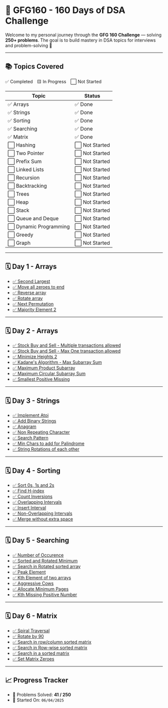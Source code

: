 # 📘 GFG160 - 160 Days of DSA Challenge

Welcome to my personal journey through the **GFG 160 Challenge** — solving **250+ problems**. The goal is to build mastery in DSA topics for interviews and problem-solving 🚀

---

## 📚 Topics Covered

✅ Completed 🟨 In Progress ⬜ Not Started

| Topic                  | Status         |
| ---------------------- | -------------- |
| ✅ Arrays              | ✅ Done        |
| ✅ Strings             | ✅ Done        |
| ✅ Sorting             | ✅ Done        |
| ✅ Searching           | ✅ Done        |
| ✅ Matrix              | ✅ Done        |
| ⬜ Hashing             | ⬜ Not Started |
| ⬜ Two Pointer         | ⬜ Not Started |
| ⬜ Prefix Sum          | ⬜ Not Started |
| ⬜ Linked Lists        | ⬜ Not Started |
| ⬜ Recursion           | ⬜ Not Started |
| ⬜ Backtracking        | ⬜ Not Started |
| ⬜ Trees               | ⬜ Not Started |
| ⬜ Heap                | ⬜ Not Started |
| ⬜ Stack               | ⬜ Not Started |
| ⬜ Queue and Deque     | ⬜ Not Started |
| ⬜ Dynamic Programming | ⬜ Not Started |
| ⬜ Greedy              | ⬜ Not Started |
| ⬜ Graph               | ⬜ Not Started |

---

## 🗓️ Day 1 - Arrays

- [✅ Second Largest](./01.Arrays/01_Second_Largest.cpp)
- [✅ Move all zeroes to end](./01.Arrays/02_Move_all_zeroes_to_end.cpp)
- [✅ Reverse array](./01.Arrays/03_Reverse_array.cpp)
- [✅ Rotate array](./01.Arrays/04_Rotate_Array.cpp)
- [✅ Next Permutation](./01.Arrays/05_Next_Permutation.cpp)
- [✅ Majority Element 2](./01.Arrays/06_Majority_element_2.cpp)

---

## 🗓️ Day 2 - Arrays

- [✅ Stock Buy and Sell - Multiple transactions allowed](./01.Arrays/07_Stock_Buy_and_Sell_multiple_transactions_allowed.cpp)
- [✅ Stock Buy and Sell - Max One transaction allowed](./01.Arrays/08_Stock_Buy_and_Sell_only_one_transaction.cpp)
- [✅ Minimize Heights 2](./01.Arrays/09_Minimize_the_heights_2.cpp)
- [✅ Kadane's Algorithm - Max Subarray Sum](./01.Arrays/10_Kadanes_algo.cpp)
- [✅ Maximum Product Subarray](./01.Arrays/11_Maximum_Product_subarray.cpp)
- [✅ Maximum Circular Subarray Sum](./01.Arrays/12_Max_Circular_Subarray_sum.cpp)
- [✅ Smallest Positive Missing](./01.Arrays/13_Smallest_positive_missing.cpp)

---

## 🗓️ Day 3 - Strings

- [✅ Implement Atoi](./02.Strings/01_Implement_Atoi.cpp)
- [✅ Add Binary Strings](./02.Strings/02_Add_Binary_Strings.cpp)
- [✅ Anagram](./02.Strings/03_Anagram.cpp)
- [✅ Non Repeating Character](./02_Strings/04_Non_Repeating_Character.cpp)
- [✅ Search Pattern](./02_Strings/05_Search_Pattern.cpp)
- [✅ Min Chars to add for Palindrome](./02_Strings/06_Min_Chars_to_add_for_Palindrome.cpp)
- [✅ String Rotations of each other](./02_Strings/07_String_Rotations_of_each_other.cpp)

---

## 🗓️ Day 4 - Sorting

- [✅ Sort 0s, 1s and 2s](./03_Sorting/01_Sort_0s_1s_2s.cpp)
- [✅ Find H-index](./03_Sorting/02_Find_H-index.cpp)
- [✅ Count Inversions](./03_Sorting/03_Count_Inversions.cpp)
- [✅ Overlapping Intervals](./03_Sorting/04_Overlapping_Intervals.cpp)
- [✅ Insert Interval](./03_Sorting/05_Insert_Interval.cpp)
- [✅ Non-Overlapping Intervals](./03_Sorting/06_Non_Overlapping_Intervals.cpp)
- [✅ Merge without extra space](./03_Sorting/07_Merge_without_extra_space.cpp)

---

## 🗓️ Day 5 - Searching

- [✅ Number of Occurence](./04_Searching/01_Number_of_Occurence.cpp)
- [✅ Sorted and Rotated Minimum](./04_Searching/02_Sorted_and_Rotated_Minimum.cpp)
- [✅ Search in Rotated sorted array](./04_Searching/03_Search_in_Rotated_sorted_array.cpp)
- [✅ Peak Element](./04_Searching/04_Peak_Element.cpp)
- [✅ Kth Element of two arrays](./04_Searching/05_Kth_element_of_two_arrays.cpp)
- [✅ Aggressive Cows](./04_Searching/06_Aggressive_cows.cpp)
- [✅ Allocate Minimum Pages](./04_Searching/07_Allocate_Minimum_Pages.cpp)
- [✅ Kth Missing Positive Number](./04_Searching/08_Kth_Missing_Positive_Number.cpp)

---

## 🗓️ Day 6 - Matrix

- [✅ Spiral Traversal](./05_Matrix/01_Spiral_traversal.cpp)
- [✅ Rotate by 90](./05_Matrix/02_Rotate_by_90.cpp)
- [✅ Search in row/column sorted matrix](./05_Matrix/03_Search_in_row_column_sorted_matrix.cpp)
- [✅ Search in Row-wise sorted matrix](./05_Matrix/04_Search_in_Row_wise_sorted_matrix.cpp)
- [✅ Search in a sorted matrix](./05_Matrix/05_Search_in_a_sorted_matrix.cpp)
- [✅ Set Matrix Zeroes](./05_Matrix/06_Set_Matrix_zeroes.cpp)

---

## 📈 Progress Tracker

- 🧠 Problems Solved: **41 / 250**
- 🚀 Started On: `06/04/2025`
